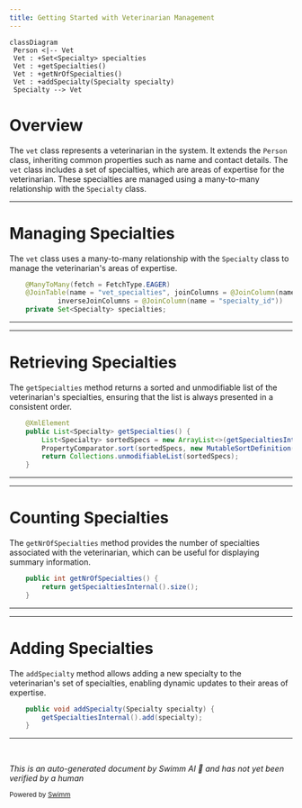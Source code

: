 ```yaml
---
title: Getting Started with Veterinarian Management
---
```

```mermaid
classDiagram
 Person <|-- Vet
 Vet : +Set<Specialty> specialties
 Vet : +getSpecialties()
 Vet : +getNrOfSpecialties()
 Vet : +addSpecialty(Specialty specialty)
 Specialty --> Vet
```

# Overview

The <SwmToken path="src/main/java/org/springframework/samples/petclinic/vet/Vet.java" pos="16:10:10" line-data="package org.springframework.samples.petclinic.vet;">`vet`</SwmToken> class represents a veterinarian in the system. It extends the <SwmToken path="src/main/java/org/springframework/samples/petclinic/vet/Vet.java" pos="26:12:12" line-data="import org.springframework.samples.petclinic.model.Person;">`Person`</SwmToken> class, inheriting common properties such as name and contact details. The <SwmToken path="src/main/java/org/springframework/samples/petclinic/vet/Vet.java" pos="16:10:10" line-data="package org.springframework.samples.petclinic.vet;">`vet`</SwmToken> class includes a set of specialties, which are areas of expertise for the veterinarian. These specialties are managed using a many-to-many relationship with the <SwmToken path="src/main/java/org/springframework/samples/petclinic/vet/Vet.java" pos="51:5:5" line-data="	private Set&lt;Specialty&gt; specialties;">`Specialty`</SwmToken> class.

<SwmSnippet path="/src/main/java/org/springframework/samples/petclinic/vet/Vet.java" line="48">

---

# Managing Specialties

The <SwmToken path="src/main/java/org/springframework/samples/petclinic/vet/Vet.java" pos="16:10:10" line-data="package org.springframework.samples.petclinic.vet;">`vet`</SwmToken> class uses a many-to-many relationship with the <SwmToken path="src/main/java/org/springframework/samples/petclinic/vet/Vet.java" pos="51:5:5" line-data="	private Set&lt;Specialty&gt; specialties;">`Specialty`</SwmToken> class to manage the veterinarian's areas of expertise.

```java
	@ManyToMany(fetch = FetchType.EAGER)
	@JoinTable(name = "vet_specialties", joinColumns = @JoinColumn(name = "vet_id"),
			inverseJoinColumns = @JoinColumn(name = "specialty_id"))
	private Set<Specialty> specialties;
```

---

</SwmSnippet>

<SwmSnippet path="/src/main/java/org/springframework/samples/petclinic/vet/Vet.java" line="64">

---

# Retrieving Specialties

The <SwmToken path="src/main/java/org/springframework/samples/petclinic/vet/Vet.java" pos="65:8:8" line-data="	public List&lt;Specialty&gt; getSpecialties() {">`getSpecialties`</SwmToken> method returns a sorted and unmodifiable list of the veterinarian's specialties, ensuring that the list is always presented in a consistent order.

```java
	@XmlElement
	public List<Specialty> getSpecialties() {
		List<Specialty> sortedSpecs = new ArrayList<>(getSpecialtiesInternal());
		PropertyComparator.sort(sortedSpecs, new MutableSortDefinition("name", true, true));
		return Collections.unmodifiableList(sortedSpecs);
	}
```

---

</SwmSnippet>

<SwmSnippet path="/src/main/java/org/springframework/samples/petclinic/vet/Vet.java" line="71">

---

# Counting Specialties

The <SwmToken path="src/main/java/org/springframework/samples/petclinic/vet/Vet.java" pos="71:5:5" line-data="	public int getNrOfSpecialties() {">`getNrOfSpecialties`</SwmToken> method provides the number of specialties associated with the veterinarian, which can be useful for displaying summary information.

```java
	public int getNrOfSpecialties() {
		return getSpecialtiesInternal().size();
	}
```

---

</SwmSnippet>

<SwmSnippet path="/src/main/java/org/springframework/samples/petclinic/vet/Vet.java" line="75">

---

# Adding Specialties

The <SwmToken path="src/main/java/org/springframework/samples/petclinic/vet/Vet.java" pos="75:5:5" line-data="	public void addSpecialty(Specialty specialty) {">`addSpecialty`</SwmToken> method allows adding a new specialty to the veterinarian's set of specialties, enabling dynamic updates to their areas of expertise.

```java
	public void addSpecialty(Specialty specialty) {
		getSpecialtiesInternal().add(specialty);
	}
```

---

</SwmSnippet>

&nbsp;

*This is an auto-generated document by Swimm AI 🌊 and has not yet been verified by a human*

<SwmMeta version="3.0.0" repo-id="Z2l0aHViJTNBJTNBc3ByaW5nLXBldGNsaW5pYyUzQSUzQVN3aW1tLURlbW8=" repo-name="spring-petclinic"><sup>Powered by [Swimm](/)</sup></SwmMeta>
